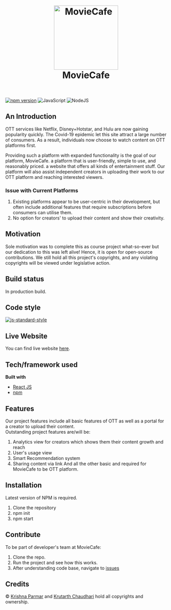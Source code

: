 <h1 align="center">
  <a href="https://moviecafee.netlify.app/"><img src="https://user-images.githubusercontent.com/62243565/192086124-72e69d8c-9164-481e-a1e7-5a0dd92ac2b0.png" alt="MovieCafe" width="200"></a>
  <br>
  MovieCafe
  <br>
  <br>
</h1>

<a href="https://www.npmjs.com/package/standard"><img src="https://img.shields.io/npm/v/standard.svg" alt="npm version"></a>
![JavaScript](https://img.shields.io/badge/javascript-%23323330.svg?style=for-the-badge&logo=javascript&logoColor=%23F7DF1E)
![NodeJS](https://img.shields.io/badge/node.js-6DA55F?style=for-the-badge&logo=node.js&logoColor=white)


## An Introduction
OTT services like Netflix, Disney+Hotstar, and Hulu are now gaining popularity quickly. The Covid-19 epidemic let this site attract a large number of consumers. As a result, individuals now choose to watch content on OTT platforms first.

Providing such a platform with expanded functionality is the goal of our platform, MovieCafe. a platform that is user-friendly, simple to use, and reasonably priced. a website that offers all kinds of entertainment stuff. Our platform will also assist independent creators in uploading their work to our OTT platform and reaching interested viewers.



### Issue with Current Platforms



1. Existing platforms appear to be user-centric in their development, but often include additional features that require subscriptions before consumers can utilise them.
2. No option for creators' to upload their content and show their creativity.

## Motivation
Sole motivation was to complete this as course project what-so-ever but our dedication to this was left alive! Hence, it is open for open-source contributions. 
We still hold all this project's copyrights, and any violating copyrights will be viewed under legislative action.

## Build status
In production build. 


## Code style
[![js-standard-style](https://img.shields.io/badge/code%20style-standard-brightgreen.svg?style=flat)](https://github.com/feross/standard)
 
## Live Website
You can find live website <a href="https://moviecafee.netlify.app/"> here</a>.

## Tech/framework used
<b>Built with</b>
- [React JS](https://reactjs.org)
- [npm](https://npmjs.com)

## Features
Our project features include all basic features of OTT as well as a portal for a creator to upload their content.<br>
Outstanding project features are/will be:
1. Analytics view for creators which shows them their content growth and reach
2. User's usage view
3. Smart Recommendation system
4. Sharing content via link
And all the other basic and required for MovieCafe to be OTT platform.

## Installation
Latest version of NPM is required.
1. Clone the repository
2. npm init
3. npm start

## Contribute
To be part of developer's team at MovieCafe:
1. Clone the repo.
2. Run the project and see how this works.
3. After understanding code base, navigate to [issues](https://github.com/KRUTARTH6774/MovieCafe/issues)

## Credits
&copy; [Krishna Parmar](https://github.com/ParmarKrishna) and [Krutarth Chaudhari](https://github.com/KRUTARTH6774) hold all copyrights and ownership.

